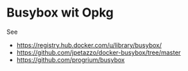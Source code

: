 # Busybox wit Opkg

See 
* https://registry.hub.docker.com/u/library/busybox/
* https://github.com/jpetazzo/docker-busybox/tree/master
* https://github.com/progrium/busybox
